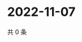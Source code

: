 # 2022-11-07

共 0 条

<!-- BEGIN WEIBO -->
<!-- 最后更新时间 Mon Nov 07 2022 21:42:11 GMT+0800 (China Standard Time) -->

<!-- END WEIBO -->
